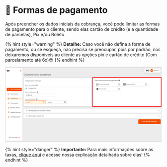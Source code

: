 # 💸 Formas de pagamento

Após preencher os dados iniciais da cobrança, você pode limitar as formas de pagamento para o cliente, sendo elas cartão de crédito (e a quantidade de parcelas), Pix e/ou Boleto.


{% hint style="warning" %}
**Detalhe:**  Caso você não defina a forma de pagamento, ou se esqueça, não precisa se preocupar, pois por padrão, nós deixaremos disponíveis ao cliente as opções pix e cartão de crédito (Com parcelamento até 6x)😉
{% endhint %}

![criar_cobranca_formas_pagamento](/assets/prints/criar_cobranca_formas_pagamento.png)

{% hint style="danger" %}
**Importante:**  Para mais informações sobre as taxas, [clique aqui](https://docs.gopag.com.br/simular_venda) e acesse nossa explicação detalhada sobre elas!
{% endhint %}